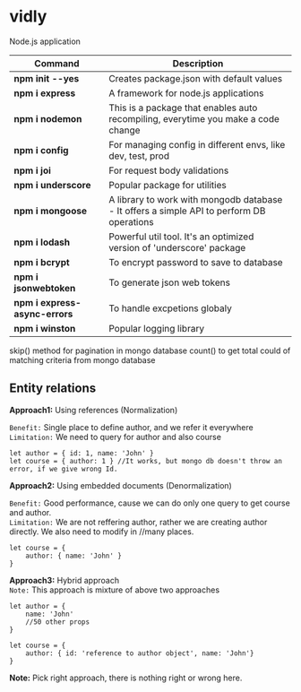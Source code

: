 # vidly
Node.js application

| Command                           | Description                                                                               |
| -----------------                 | ---------------------------------------------------------------------                     |
| **npm init --yes**                | Creates package.json with default values                                                  |
| **npm i express**                 | A framework for node.js applications                                                      |
| **npm i nodemon**                 | This is a package that enables auto recompiling, everytime you make a code change         |
| **npm i config**                  | For managing config in different envs, like dev, test, prod                               |
| **npm i joi**                     | For request body validations                                                              |
| **npm i underscore**              | Popular package for utilities                                                             |
| **npm i mongoose**                | A library to work with mongodb database - It offers a simple API to perform DB operations |
| **npm i lodash**                  | Powerful util tool. It's an optimized version of 'underscore' package                     |
| **npm i bcrypt**                  | To encrypt password to save to database                                                   |
| **npm i jsonwebtoken**            | To generate json web tokens                                                               |
| **npm i express-async-errors**    | To handle excpetions globaly                                                              |
| **npm i winston**                 | Popular logging library                                                                   |


skip() method for pagination in mongo database
count() to get total could of matching criteria from mongo database

## Entity relations

**Approach1:** Using references (Normalization)  

`Benefit:` Single place to define author, and we refer it everywhere  
`Limitation:` We need to query for author and also course  
```
let author = { id: 1, name: 'John' }
let course = { author: 1 } //It works, but mongo db doesn't throw an error, if we give wrong Id. 
```
**Approach2:** Using embedded documents (Denormalization)  

`Benefit:` Good performance, cause we can do only one query to get course and author.  
`Limitation:` We are not reffering author, rather we are creating author directly. We also need to modify in
//many places.

```
let course = {
    author: { name: 'John' }
}
```

**Approach3:** Hybrid approach  
`Note:` This approach is mixture of above two approaches

```
let author = {
    name: 'John'
    //50 other props
}

let course = {
    author: { id: 'reference to author object', name: 'John'}
}
```

**Note:** Pick right approach, there is nothing right or wrong here.